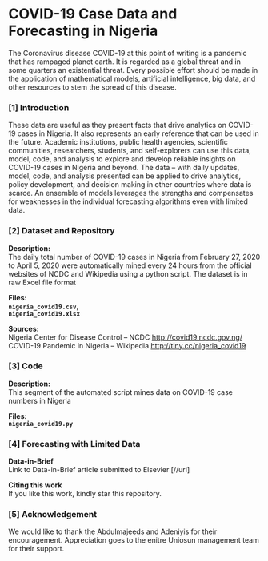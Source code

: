 # COVID-19 Case Data and Forecasting in Nigeria
  
The Coronavirus disease COVID-19 at this point of writing is a pandemic that has rampaged planet earth. It is regarded as a global threat and in some quarters an existential threat. Every possible effort should be made in the application of mathematical models, artificial intelligence, big data, and other resources to stem the spread of this disease.  

### [1] Introduction
These data are useful as they present facts that drive analytics on COVID-19 cases in Nigeria. It also represents an early reference that can be used in the future. Academic institutions, public health agencies, scientific communities, researchers, students, and self-explorers can use this data, model, code, and analysis to explore and develop reliable insights on COVID-19 cases in Nigeria and beyond. The data – with daily updates, model, code, and analysis presented can be applied to drive analytics, policy development, and decision making in other countries where data is scarce. An ensemble of models leverages the strengths and compensates for weaknesses in the individual forecasting algorithms even with limited data.  

### [2] Dataset and Repository
**Description:**  
The daily total number of COVID-19 cases in Nigeria from February 27, 2020 to April 5, 2020 were automatically mined every 24 hours from the official websites of NCDC and Wikipedia using a python script. The dataset is in raw Excel file format  

**Files:**  
**`nigeria_covid19.csv`**,  
**`nigeria_covid19.xlsx`**  

**Sources:**  
Nigeria Center for Disease Control – NCDC http://covid19.ncdc.gov.ng/  
COVID-19 Pandemic in Nigeria – Wikipedia http://tiny.cc/nigeria_covid19  

### [3] Code  
**Description:**  
This segment of the automated script mines data on COVID-19 case numbers in Nigeria  

**Files:**  
**`nigeria_covid19.py`**  

### [4] Forecasting with Limited Data

**Data-in-Brief**  
Link to Data-in-Brief article submitted to Elsevier [//url]  

**Citing this work**  
If you like this work, kindly star this repository.
  
### [5] Acknowledgement  
  We would like to thank the Abdulmajeeds and Adeniyis for their encouragement.
  Appreciation goes to the enitre Uniosun management team for their support.
  
